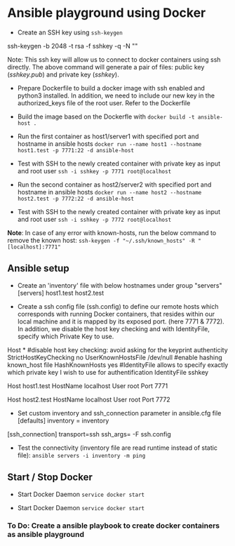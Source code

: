 # Ansible playground using Docker 

* Create an SSH key using `ssh-keygen`

ssh-keygen -b 2048 -t rsa -f sshkey -q -N ""

Note: This ssh key will allow us to connect to docker containers using ssh directly. The above command will generate a pair of files: public key (_sshkey.pub_) and private key (_sshkey_).

* Prepare Dockerfile to build a docker image with ssh enabled and python3 installed. In addition, we need to include our new key in the authorized_keys file of the root user. Refer to the Dockerfile

* Build the image based on the Dockerfle with 
`docker build -t ansible-host .`

* Run the first container as host1/server1 with specified port and hostname in ansible hosts
`docker run --name host1 --hostname host1.test -p 7771:22 -d ansible-host`

* Test with SSH to the newly created container with private key as input and root user
  `ssh -i sshkey -p 7771 root@localhost`
 
 * Run the second container as host2/server2 with specified port and hostname in ansible hosts
`docker run --name host2 --hostname host2.test -p 7772:22 -d ansible-host`

* Test with SSH to the newly created container with private key as input and root user
 `ssh -i sshkey -p 7772 root@localhost`

 __Note__: In case of any error with known-hosts, run the below command to remove the known host:
`ssh-keygen -f "~/.ssh/known_hosts" -R "[localhost]:7771"`

## Ansible setup

* Create an 'inventory' file with below hostnames under group "servers"
[servers]
host1.test
host2.test

* Create a ssh config file (ssh.config) to define our remote hosts which corresponds with running Docker containers, that resides within our local machine and it is mapped by its exposed port. (here 7771 & 7772). In addition, we disable the host key checking and with IdentityFile, specify which Private Key to use. 

Host *
    #disable host key checking: avoid asking for the keyprint authenticity
    StrictHostKeyChecking no
    UserKnownHostsFile /dev/null
    #enable hashing known_host file
    HashKnownHosts yes
    #IdentityFile allows to specify exactly which private key I wish to use for authentification
    IdentityFile sshkey

Host host1.test
    HostName localhost
    User root
    Port 7771

Host host2.test
    HostName localhost
    User root
    Port 7772

* Set custom inventory and ssh_connection parameter in ansible.cfg file
[defaults]
inventory = inventory

[ssh_connection]
transport=ssh
ssh_args= -F ssh.config

* Test the connectivity (inventory file are read runtime instead of static file):
`ansible servers -i inventory -m ping`

## Start / Stop Docker 

* Start Docker Daemon
`service docker start`

* Start Docker Daemon
`service docker start`

### To Do: Create a ansible playbook to create docker containers as ansible playground